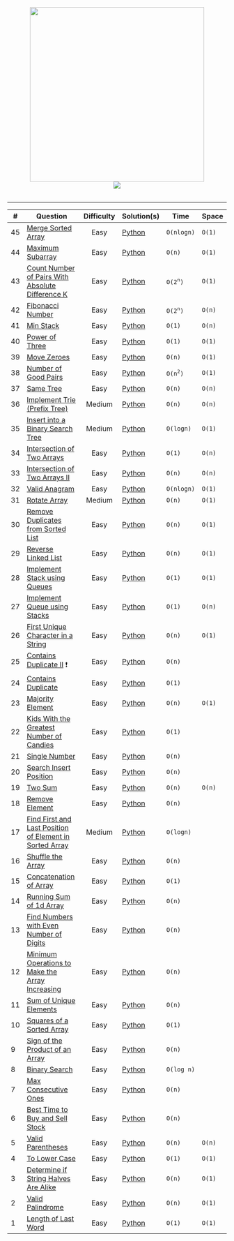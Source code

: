 <div align="center">
	<img width="400" src="https://techeliteindia.in/img/companies/leetcode.png">
</div>
<div align="center">
	<img src="https://img.shields.io/badge/language-Python-blue"></img>
</div>
<br>
<hr>

<table>
	<thead>
	<tr>
		<th data-align="center">#</th>
		<th data-align="center">Question</th>
		<th data-align="center">Difficulty</th>
		<th data-align="center">Solution(s)</th>
		<th data-align="center">Time</th>
		<th data-align="center">Space</th>
	</tr>
	</thead>

<tbody>

<tr>
	<td>45</td>
	<td><a href="https://leetcode.com/problems/merge-sorted-array/">Merge Sorted Array</a></td>
	<td align="center">Easy</td>
	<td>
		<a href="https://github.com/rawat9/leetcode/tree/main/Algorithms/Merge%20Sorted%20Array">Python</a>
	</td>
	<td><code>O(nlogn)</code></td>
	<td><code>O(1)</code></td>
</tr>

<tr>
	<td>44</td>
	<td><a href="https://leetcode.com/problems/maximum-subarray/">Maximum Subarray</a></td>
	<td align="center">Easy</td>
	<td>
		<a href="https://github.com/rawat9/leetcode/tree/main/Algorithms/Maximum%20Subarray">Python</a>
	</td>
	<td><code>O(n)</code></td>
	<td><code>O(1)</code></td>
</tr>

<tr>
	<td>43</td>
	<td><a href="https://leetcode.com/contest/biweekly-contest-61/problems/count-number-of-pairs-with-absolute-difference-k/">Count Number of Pairs With Absolute Difference K</a></td>
	<td align="center">Easy</td>
	<td>
		<a href="https://github.com/rawat9/leetcode/tree/main/Algorithms/Count%20Number%20of%20Pairs%20With%20Absolute%20Difference%20K">Python</a>
	</td>
	<td><code>O(2<sup>n</sup>)</code></td>
	<td><code>O(1)</code></td>
</tr>

<tr>
	<td>42</td>
	<td><a href="https://leetcode.com/problems/fibonacci-number/">Fibonacci Number</a></td>
	<td align="center">Easy</td>
	<td>
		<a href="https://github.com/rawat9/leetcode/tree/main/Algorithms/Fibonacci%20Number">Python</a>
	</td>
	<td><code>O(2<sup>n</sup>)</code></td>
	<td><code>O(n)</code></td>
</tr>

<tr>
	<td>41</td>
	<td><a href="https://leetcode.com/problems/min-stack/">Min Stack</a></td>
	<td align="center">Easy</td>
	<td>
		<a href="https://github.com/rawat9/leetcode/tree/main/Algorithms/Min%20Stack">Python</a>
	</td>
	<td><code>O(1)</code></td>
	<td><code>O(n)</code></td>
</tr>

<tr>
	<td>40</td>
	<td><a href="https://leetcode.com/problems/power-of-three/">Power of Three</a></td>
	<td align="center">Easy</td>
	<td>
		<a href="https://github.com/rawat9/leetcode/tree/main/Algorithms/Power%20of%20Three">Python</a>
	</td>
	<td><code>O(1)</code></td>
	<td><code>O(1)</code></td>
</tr>

<tr>
	<td>39</td>
	<td><a href="https://leetcode.com/problems/move-zeroes/">Move Zeroes</a></td>
	<td align="center">Easy</td>
	<td>
		<a href="https://github.com/rawat9/leetcode/tree/main/Algorithms/Move%20Zeroes">Python</a>
	</td>
	<td><code>O(n)</code></td>
	<td><code>O(1)</code></td>
</tr>

<tr>
	<td>38</td>
	<td><a href="https://leetcode.com/problems/number-of-good-pairs/">Number of Good Pairs</a></td>
	<td align="center">Easy</td>
	<td>
		<a href="https://github.com/rawat9/leetcode/tree/main/Algorithms/Number%20of%20Good%20Pairs">Python</a>
	</td>
	<td><code>O(n<sup>2</sup>)</code></td>
	<td><code>O(1)</code></td>
</tr>

<tr>
	<td>37</td>
	<td><a href="https://leetcode.com/problems/same-tree/">Same Tree</a></td>
	<td align="center">Easy</td>
	<td>
		<a href="">Python</a>
	</td>
	<td><code>O(n)</code></td>
	<td><code>O(n)</code></td>
</tr>

<tr>
	<td>36</td>
	<td><a href="https://leetcode.com/problems/implement-trie-prefix-tree/">Implement Trie (Prefix Tree)</a></td>
	<td align="center">Medium</td>
	<td>
		<a href="">Python</a>
	</td>
	<td><code>O(n)</code></td>
	<td><code>O(n)</code></td>
</tr>

<tr>
	<td>35</td>
	<td><a href="https://leetcode.com/problems/insert-into-a-binary-search-tree/">Insert into a Binary Search Tree</a></td>
	<td align="center">Medium</td>
	<td>
		<a href="https://github.com/rawat9/leetcode/tree/main/Algorithms/Insert%20into%20a%20Binary%20Search%20Tree">Python</a>
	</td>
	<td><code>O(logn)</code></td>
	<td><code>O(1)</code></td>
</tr>

<tr>
	<td>34</td>
	<td><a href="https://leetcode.com/problems/intersection-of-two-arrays/">Intersection of Two Arrays</a></td>
	<td align="center">Easy</td>
	<td>
		<a href="https://github.com/rawat9/leetcode/tree/main/Algorithms/Intersection%20of%20Two%20Arrays">Python</a>
	</td>
	<td><code>O(1)</code></td>
	<td><code>O(n)</code></td>
</tr>

<tr>
	<td>33</td>
	<td><a href="https://leetcode.com/problems/intersection-of-two-arrays-ii/">Intersection of Two Arrays II</a></td>
	<td align="center">Easy</td>
	<td>
		<a href="https://github.com/rawat9/leetcode/tree/main/Algorithms/Intersection%20of%20Two%20Arrays%20II">Python</a>
	</td>
	<td><code>O(n)</code></td>
	<td><code>O(n)</code></td>
</tr>

<tr>
	<td>32</td>
	<td><a href="https://leetcode.com/problems/valid-anagram/">Valid Anagram</a></td>
	<td align="center">Easy</td>
	<td>
		<a href="https://github.com/rawat9/leetcode/tree/main/Algorithms/Valid%20Anagram">Python</a>
	</td>
	<td><code>O(nlogn)</code></td>
	<td><code>O(1)</code></td>
</tr>

<tr>
	<td>31</td>
	<td><a href="https://leetcode.com/problems/rotate-array/">Rotate Array</a></td>
	<td align="center">Medium</td>
	<td>
		<a href="https://github.com/rawat9/leetcode/tree/main/Algorithms/Rotate%20Array">Python</a>
	</td>
	<td><code>O(n)</code></td>
	<td><code>O(1)</code></td>
</tr>

<tr>
	<td>30</td>
	<td><a href="https://leetcode.com/problems/remove-duplicates-from-sorted-list/">Remove Duplicates from Sorted List</a></td>
	<td align="center">Easy</td>
	<td>
		<a href="https://github.com/rawat9/leetcode/tree/main/Algorithms/Remove%20Duplicates%20from%20Sorted%20List">Python</a>
	</td>
	<td><code>O(n)</code></td>
	<td><code>O(1)</code></td>
</tr>

<tr>
	<td>29</td>
	<td><a href="https://leetcode.com/problems/reverse-linked-list/">Reverse Linked List</a></td>
	<td align="center">Easy</td>
	<td>
		<a href="https://github.com/rawat9/leetcode/tree/main/Algorithms/Reverse%20Linked%20List">Python</a>
	</td>
	<td><code>O(n)</code></td>
	<td><code>O(1)</code></td>
</tr>

<tr>
	<td>28</td>
	<td><a href="https://leetcode.com/problems/first-unique-character-in-a-string/">Implement Stack using Queues</a></td>
	<td align="center">Easy</td>
	<td>
		<a href="https://github.com/rawat9/leetcode/tree/main/Algorithms/Implement%20Stack%20using%20Queues">Python</a>
	</td>
	<td><code>O(1)</code></td>
	<td><code>O(1)</code></td>
</tr>

<tr>
	<td>27</td>
	<td><a href="https://leetcode.com/problems/implement-queue-using-stacks/">Implement Queue using Stacks</a></td>
	<td align="center">Easy</td>
	<td>
		<a href="https://github.com/rawat9/leetcode/tree/main/Algorithms/Implement%20Queue%20using%20Stacks">Python</a>
	</td>
	<td><code>O(1)</code></td>
	<td><code>O(n)</code></td>
</tr>

<tr>
	<td>26</td>
	<td><a href="https://leetcode.com/problems/first-unique-character-in-a-string/">First Unique Character in a String</a></td>
	<td align="center">Easy</td>
	<td>
		<a href="https://github.com/rawat9/leetcode/tree/main/Algorithms/First%20Unique%20Character%20in%20a%20String">Python</a>
	</td>
	<td><code>O(n)</code></td>
	<td><code>O(1)</code></td>
</tr>

<tr>
	<td>25</td>
	<td><a href="https://leetcode.com/problems/contains-duplicate-ii/">Contains Duplicate II</a> ❗️</td>
	<td align="center">Easy</td>
	<td>
		<a href="">Python</a>
	</td>
	<td><code>O(n)</code></td>
	<td><code></code></td>
</tr>

<tr>
	<td>24</td>
	<td><a href="https://leetcode.com/problems/contains-duplicate">Contains Duplicate</a></td>
	<td align="center">Easy</td>
	<td>
		<a href="">Python</a></td>
	<td><code>O(1)</code></td>
	<td><code></code></td>
</tr>

<tr>
	<td>23</td>
	<td><a href="https://leetcode.com/problems/majority-element/">Majority Element</a></td>
	<td align="center">Easy</td>
	<td><a href="https://github.com/rawat9/leetcode/tree/main/Algorithms/Majority%20Element">Python</a>
	</td>
	<td><code>O(n)</code></td>
	<td><code>O(1)</code></td>	
</tr>

<tr>
	<td>22</td>
	<td><a href="">Kids With the Greatest Number of Candies</a></td>
	<td align="center">Easy</td>
	<td>
		<a href="">Python
	</a></td>
	<td><code>O(1)</code></td>
	<td><code></code></td>
</tr>

<tr>
	<td>21</td>
	<td><a href="https://leetcode.com/problems/single-number/">Single Number</a></td>
	<td align="center">Easy</td>
	<td><a href="">Python</a></td>
	<td><code>O(n)</code></td>
	<td><code></code></td>
</tr>

<tr>
	<td>20</td>
	<td><a href="https://leetcode.com/problems/search-insert-position/">Search Insert Position</a></td>
	<td align="center">Easy</td>
	<td><a href="">Python</a></td>
	<td><code>O(n)</code></td>
	<td><code></code></td>
</tr>

<tr>
	<td>19</td>
	<td><a href="https://leetcode.com/problems/two-sum/">Two Sum</a></td>
	<td align="center">Easy</td>
	<td>
		<a href="https://github.com/rawat9/leetcode/tree/main/Algorithms/Two%20Sum">Python
 	</a>
	</td>
	<td><code>O(n)</code></td>
	<td><code>O(n)</code></td>
</tr>

<tr>
	<td>18</td>
	<td>
		<a href="https://leetcode.com/problems/remove-element/">
			Remove Element
		</a>
	</td>
	<td align="center">Easy</td>
	<td><a href="">Python</a></td>
	<td><code>O(n)</code></td>
	<td><code></code></td>
</tr>

<tr>
	<td>17</td>
	<td>
		<a href="">
			Find First and Last Position of Element in Sorted Array
		</a>
	</td>
	<td align="center">Medium</td>
	<td>
		<a href="">Python
	</a>
	</td>
	<td><code>O(logn)</code></td>
	<td><code></code></td>
</tr>

<tr>
	<td>16</td>
	<td>
		<a href="https://leetcode.com/problems/shuffle-the-array/">
			Shuffle the Array
		</a>
	</td>
	<td align="center">Easy</td>
	<td><a href="">Python</a></td>
	<td><code>O(n)</code></td>
	<td><code></code></td>
</tr>

<tr>
	<td>15</td>
	<td>
		<a href="https://leetcode.com/problems/concatenation-of-array/">
			Concatenation of Array
		</a>
	</td>
	<td align="center">Easy</td>
	<td><a href="">Python</a></td>
	<td><code>O(1)</code></td>
	<td><code></code></td>
</tr>

<tr>
	<td>14</td>
	<td>
		<a href="https://leetcode.com/problems/running-sum-of-1d-array/">
			Running Sum of 1d Array
		</a>
	</td>
	<td align="center">Easy</td>
	<td><a href="">Python</a></td>
	<td><code>O(n)</code></td>
	<td><code></code></td>
</tr>

<tr>
	<td>13</td>
	<td>
		<a href="https://leetcode.com/problems/find-numbers-with-even-number-of-digits/">
			Find Numbers with Even Number of Digits
		</a>
	</td>
	<td align="center">Easy</td>
	<td><a href="">Python</a></td>
	<td><code>O(n)</code></td>
	<td><code></code></td>
</tr>

<tr>
	<td>12</td>
	<td>
		<a href="https://leetcode.com/problems/minimum-operations-to-make-the-array-increasing/">
			Minimum Operations to Make the Array Increasing
		</a>
	</td>
	<td align="center">Easy</td>
	<td><a href="">Python</a></td>
	<td><code>O(n)</code></td>
	<td><code></code></td>
</tr>

<tr>
	<td>11</td>
	<td>
		<a href="https://leetcode.com/problems/sum-of-unique-elements/">
			Sum of Unique Elements
		</a>
	</td>
	<td align="center">Easy</td>
	<td><a href="">Python</a></td>
	<td><code>O(n)</code></td>
	<td><code></code></td>
</tr>

<tr>
	<td>10</td>
	<td>
		<a href="https://leetcode.com/problems/squares-of-a-sorted-array/">
			Squares of a Sorted Array
		</a>
	</td>
	<td align="center">Easy</td>
	<td><a href="">Python</a></td>
	<td><code>O(1)</code></td>
	<td><code></code></td>
</tr>

<tr>
	<td>9</td>
	<td>
		<a href="https://leetcode.com/problems/sign-of-the-product-of-an-array/">
			Sign of the Product of an Array
		</a>
	</td>
	<td align="center">Easy</td>
	<td><a href="">Python</a></td>
	<td><code>O(n)</code></td>
	<td><code></code></td>
</tr>

<tr>
	<td>8</td>
	<td>
		<a href="https://leetcode.com/problems/binary-search/">
			Binary Search
		</a>
	</td>
	<td align="center">Easy</td>
	<td><a href="">Python</a></td>
	<td><code>O(log n)</code></td>
	<td><code></code></td>
</tr>

<tr>
	<td>7</td>
	<td>
		<a href="https://leetcode.com/problems/max-consecutive-ones/">
			Max Consecutive Ones
		</a>
	</td>
	<td align="center">Easy</td>
	<td><a href="">Python</a></td>
	<td><code>O(n)</code></td>
	<td><code></code></td>
</tr>

<tr>
	<td>6</td>
	<td>
		<a href="https://leetcode.com/problems/best-time-to-buy-and-sell-stock/">
			Best Time to Buy and Sell Stock
		</a>
	</td>
	<td align="center">Easy</td>
	<td><a href="">Python</td>
	<td><code>O(n)</code></td>
	<td><code></code></td>
</tr>

<tr>
	<td>5</td>
	<td>
		<a href="https://leetcode.com/problems/valid-parentheses/">
			Valid Parentheses
		</a>
	</td>
	<td align="center">Easy</td>
	<td><a href="https://github.com/rawat9/leetcode/tree/main/Algorithms/Valid%20Parentheses">Python</a></td>
	<td><code>O(n)</code></td>
	<td><code>O(n)</code></td>
</tr>

<tr>
	<td>4</td>
	<td>
		<a href="https://leetcode.com/problems/to-lower-case/">
			To Lower Case
		</a>
	</td>
	<td align="center">Easy</td>
	<td><a href="https://github.com/rawat9/leetcode/tree/main/Algorithms/To%20Lower%20Case">Python</a></td>
	<td><code>O(1)</code></td>
	<td><code>O(1)</code></td>
</tr>

<tr>
	<td>3</td>
	<td>
		<a href="https://leetcode.com/problems/determine-if-string-halves-are-alike/">
			Determine if String Halves Are Alike
		</a>
	</td>
	<td align="center">Easy</td>
	<td><a href="https://github.com/rawat9/leetcode/tree/main/Algorithms/Determine%20if%20String%20Halves%20Are%20Alike">Python</a></td>
	<td><code>O(n)</code></td>
	<td><code>O(1)</code></td>
</tr>

<tr>
	<td>2</td>
	<td>
		<a href="https://leetcode.com/problems/valid-palindrome/">
			Valid Palindrome
		</a>
	</td>
	<td align="center">Easy</td>
	<td><a href="https://github.com/rawat9/leetcode/tree/main/Algorithms/Valid%20Palindrome">Python</a></td>
	<td><code>O(n)</code></td>
	<td><code>O(1)</code></td>
</tr>

<tr>
	<td>1</td>
	<td>
		<a href="https://leetcode.com/problems/length-of-last-word/">
			Length of Last Word
		</a>
	</td>
	<td align="center">Easy</td>
	<td><a href="https://github.com/rawat9/leetcode/tree/main/Algorithms/Length%20of%20Last%20Word">Python</a></td>
	<td><code>O(1)</code></td>
	<td><code>O(1)</code></td>
</tr>
</tbody>
</table>
